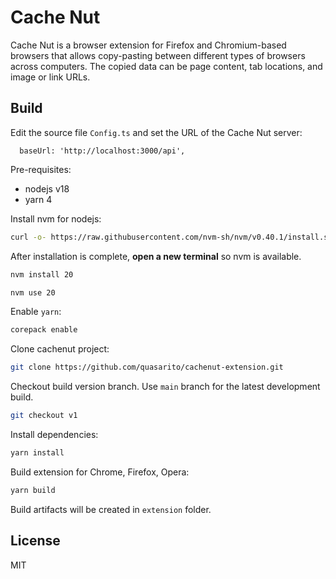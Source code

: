 # Cache Nut

Cache Nut is a browser extension for Firefox and Chromium-based browsers that
allows copy-pasting between different types of browsers across computers.
The copied data can be page content, tab locations, and image or link URLs.

## Build

Edit the source file `Config.ts` and set the URL of the Cache Nut server:
```
  baseUrl: 'http://localhost:3000/api',
```
Pre-requisites:
- nodejs v18
- yarn 4

Install nvm for nodejs:
```bash
curl -o- https://raw.githubusercontent.com/nvm-sh/nvm/v0.40.1/install.sh | bash
``````

After installation is complete, **open a new terminal** so nvm is available.
```bash
nvm install 20
```
```bash
nvm use 20
```

Enable `yarn`:
```bash
corepack enable
```

Clone cachenut project:
```bash
git clone https://github.com/quasarito/cachenut-extension.git
```

Checkout build version branch. Use `main` branch for the latest development build.
```bash
git checkout v1
```

Install dependencies:
```bash
yarn install
```

Build extension for Chrome, Firefox, Opera:
```bash
yarn build
```
Build artifacts will be created in `extension` folder.

## License

MIT